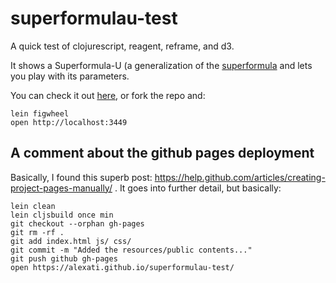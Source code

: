 # superformulau-test

A quick test of clojurescript, reagent, reframe, and d3.

It shows a Superformula-U (a generalization of the [superformula](https://en.wikipedia.org/wiki/Superformula) and lets you play with its parameters.

You can check it out [here](https://alexati.github.io/superformulau-test/), or fork the repo and:

```
lein figwheel
open http://localhost:3449
```

## A comment about the github pages deployment

Basically, I found this superb post: https://help.github.com/articles/creating-project-pages-manually/ . It goes into further detail, but basically:

```
lein clean
lein cljsbuild once min
git checkout --orphan gh-pages
git rm -rf .
git add index.html js/ css/
git commit -m "Added the resources/public contents..."
git push github gh-pages
open https://alexati.github.io/superformulau-test/
```

